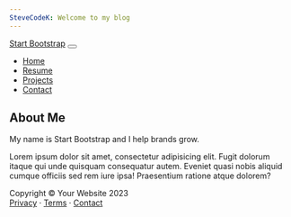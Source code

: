 ```yaml
---
SteveCodeK: Welcome to my blog
---
```

<html lang="en">
    <head>
        <meta charset="utf-8" />
        <meta name="viewport" content="width=device-width, initial-scale=1, shrink-to-fit=no" />
        <meta name="description" content="" />
        <meta name="author" content="" />
        <!-- Favicon-->
        <link rel="icon" type="image/x-icon" href="assets/favicon.ico" />
        <!-- Custom Google font-->
        <link rel="preconnect" href="https://fonts.googleapis.com" />
        <link rel="preconnect" href="https://fonts.gstatic.com" crossorigin />
        <link href="https://fonts.googleapis.com/css2?family=Plus+Jakarta+Sans:wght@100;200;300;400;500;600;700;800;900&amp;display=swap" rel="stylesheet" />
        <!-- Bootstrap icons-->
        <link href="https://cdn.jsdelivr.net/npm/bootstrap-icons@1.8.1/font/bootstrap-icons.css" rel="stylesheet" />
        <!-- Core theme CSS (includes Bootstrap)-->
        <link href="css/styles.css" rel="stylesheet" />
    </head>
    <body class="d-flex flex-column h-100">
        <main class="flex-shrink-0">
            <!-- Navigation-->
            <nav class="navbar navbar-expand-lg navbar-light bg-white py-3">
                <div class="container px-5">
                    <a class="navbar-brand" href="index.html"><span class="fw-bolder text-primary">Start Bootstrap</span></a>
                    <button class="navbar-toggler" type="button" data-bs-toggle="collapse" data-bs-target="#navbarSupportedContent" aria-controls="navbarSupportedContent" aria-expanded="false" aria-label="Toggle navigation"><span class="navbar-toggler-icon"></span></button>
                    <div class="collapse navbar-collapse" id="navbarSupportedContent">
                        <ul class="navbar-nav ms-auto mb-2 mb-lg-0 small fw-bolder">
                            <li class="nav-item"><a class="nav-link" href="index.html">Home</a></li>
                            <li class="nav-item"><a class="nav-link" href="resume.html">Resume</a></li>
                            <li class="nav-item"><a class="nav-link" href="projects.html">Projects</a></li>
                            <li class="nav-item"><a class="nav-link" href="contact.html">Contact</a></li>
                        </ul>
                    </div>
                </div>
            </nav>
            <!-- Header-->
            <section class="bg-light py-5">
                <div class="container px-5">
                    <div class="row gx-5 justify-content-center">
                        <div class="col-xxl-8">
                            <div class="text-center my-5">
                                <h2 class="display-5 fw-bolder"><span class="text-gradient d-inline">About Me</span></h2>
                                <p class="lead fw-light mb-4">My name is Start Bootstrap and I help brands grow.</p>
                                <p class="text-muted">Lorem ipsum dolor sit amet, consectetur adipisicing elit. Fugit dolorum itaque qui unde quisquam consequatur autem. Eveniet quasi nobis aliquid cumque officiis sed rem iure ipsa! Praesentium ratione atque dolorem?</p>
                                <div class="d-flex justify-content-center fs-2 gap-4">
                                    <a class="text-gradient" href="#!"><i class="bi bi-twitter"></i></a>
                                    <a class="text-gradient" href="#!"><i class="bi bi-linkedin"></i></a>
                                    <a class="text-gradient" href="#!"><i class="bi bi-github"></i></a>
                                </div>
                            </div>
                        </div>
                    </div>
                </div>
            </section>
        </main>
        <!-- Footer-->
        <footer class="bg-white py-4 mt-auto">
            <div class="container px-5">
                <div class="row align-items-center justify-content-between flex-column flex-sm-row">
                    <div class="col-auto"><div class="small m-0">Copyright &copy; Your Website 2023</div></div>
                    <div class="col-auto">
                        <a class="small" href="#!">Privacy</a>
                        <span class="mx-1">&middot;</span>
                        <a class="small" href="#!">Terms</a>
                        <span class="mx-1">&middot;</span>
                        <a class="small" href="#!">Contact</a>
                    </div>
                </div>
            </div>
        </footer>
    </body>
</html>


